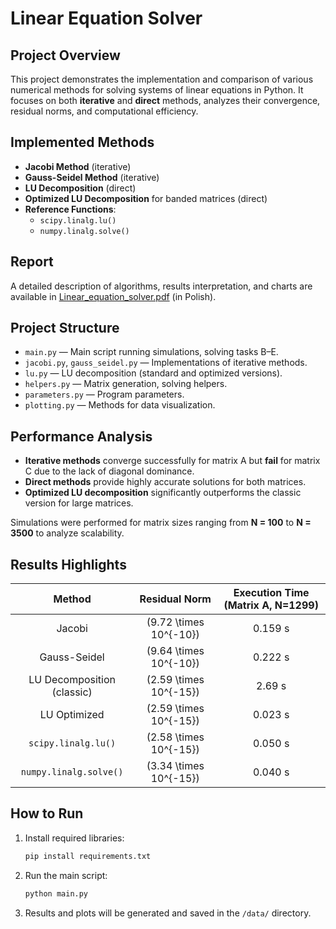 
# Linear Equation Solver

## Project Overview
This project demonstrates the implementation and comparison of various numerical methods for solving systems of linear equations in Python. It focuses on both **iterative** and **direct** methods, analyzes their convergence, residual norms, and computational efficiency.

## Implemented Methods
- **Jacobi Method** (iterative)
- **Gauss-Seidel Method** (iterative)
- **LU Decomposition** (direct)
- **Optimized LU Decomposition** for banded matrices (direct)
- **Reference Functions**:
  - `scipy.linalg.lu()`
  - `numpy.linalg.solve()`

## Report

A detailed description of algorithms, results interpretation, and charts are available in [Linear_equation_solver.pdf](./Linear_equation_solver.pdf) (in Polish).


## Project Structure
- `main.py` — Main script running simulations, solving tasks B–E.
- `jacobi.py`, `gauss_seidel.py` — Implementations of iterative methods.
- `lu.py` — LU decomposition (standard and optimized versions).
- `helpers.py` — Matrix generation, solving helpers.
- `parameters.py` — Program parameters.
- `plotting.py` — Methods for data visualization.

## Performance Analysis
- **Iterative methods** converge successfully for matrix A but **fail** for matrix C due to the lack of diagonal dominance.
- **Direct methods** provide highly accurate solutions for both matrices.
- **Optimized LU decomposition** significantly outperforms the classic version for large matrices.

Simulations were performed for matrix sizes ranging from **N = 100** to **N = 3500** to analyze scalability.

## Results Highlights
| Method | Residual Norm | Execution Time (Matrix A, N=1299) |
|:------:|:-------------:|:---------------------------------:|
| Jacobi | \(9.72 \times 10^{-10}\) | 0.159 s |
| Gauss-Seidel | \(9.64 \times 10^{-10}\) | 0.222 s |
| LU Decomposition (classic) | \(2.59 \times 10^{-15}\) | 2.69 s |
| LU Optimized | \(2.59 \times 10^{-15}\) | 0.023 s |
| `scipy.linalg.lu()` | \(2.58 \times 10^{-15}\) | 0.050 s |
| `numpy.linalg.solve()` | \(3.34 \times 10^{-15}\) | 0.040 s |

## How to Run
1. Install required libraries:
   ```bash
   pip install requirements.txt
   ```
2. Run the main script:
   ```bash
   python main.py
   ```
3. Results and plots will be generated and saved in the `/data/` directory.
